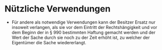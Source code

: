 # Nützliche Verwendungen

- Für andere als notwendige Verwendungen kann der Besitzer Ersatz nur insoweit verlangen, als sie vor dem Eintritt der Rechtshängigkeit und vor dem Beginn der in § 990 bestimmten Haftung gemacht werden und der Wert der Sache durch sie noch zu der Zeit erhöht ist, zu welcher der Eigentümer die Sache wiedererlangt.

